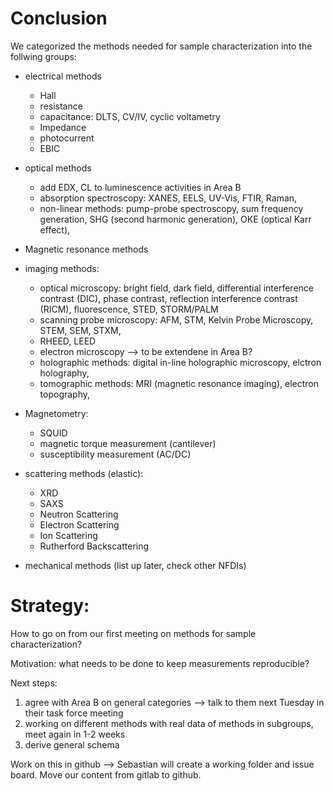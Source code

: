 # Conclusion
We categorized the methods needed for sample characterization into the follwing groups:

- electrical methods
	- Hall
	- resistance
	- capacitance: DLTS, CV/IV, cyclic voltametry
	- Impedance
	- photocurrent 
	- EBIC
	 
- optical methods
	- add EDX, CL to luminescence activities in Area B
	- absorption spectroscopy: XANES, EELS, UV-Vis, FTIR, Raman, 
	- non-linear methods: pump-probe spectroscopy, sum frequency generation, SHG (second harmonic generation), OKE (optical Karr effect), 

- Magnetic resonance methods
	
- imaging methods:
	- optical microscopy: bright field, dark field, differential interference contrast (DIC),	phase contrast,	reflection interference contrast (RICM), fluorescence, STED, STORM/PALM
	- scanning probe microscopy: AFM, STM, Kelvin Probe Microscopy, STEM, SEM, STXM,
	- RHEED, LEED
	- electron microscopy --> to be extendene in Area B?
	- holographic methods: digital in-line holographic microscopy, elctron holography,
	- tomographic methods: MRI (magnetic resonance imaging), electron topography,
	
- Magnetometry:
	- SQUID 
	- magnetic torque measurement (cantilever)
	- susceptibility measurement (AC/DC)

- scattering methods (elastic):
	- XRD
	- SAXS
	- Neutron Scattering
	- Electron Scattering
	- Ion Scattering
	- Rutherford Backscattering 

- mechanical methods (list up later, check other NFDIs)


# Strategy:
How to go on from our first meeting on methods for sample characterization?

Motivation: what needs to be done to keep measurements reproducible?

Next steps:
1. agree with Area B on general categories --> talk to them next Tuesday in their task force meeting
2. working on different methods with real data of methods in subgroups, meet again in 1-2 weeks
3. derive general schema 

Work on this in github --> Sebastian will create a working folder and issue board. Move our content from gitlab to github.